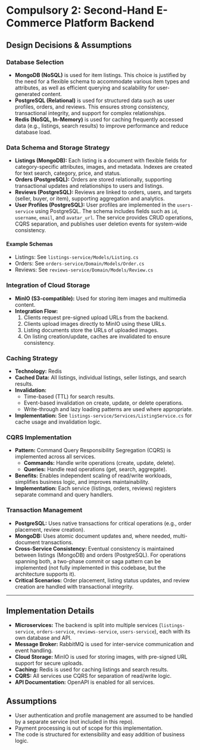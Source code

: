 # Compulsory 2: Second-Hand E-Commerce Platform Backend

## Design Decisions & Assumptions

### Database Selection

- **MongoDB (NoSQL)** is used for item listings. This choice is justified by the need for a flexible schema to accommodate various item types and attributes, as well as efficient querying and scalability for user-generated content.
- **PostgreSQL (Relational)** is used for structured data such as user profiles, orders, and reviews. This ensures strong consistency, transactional integrity, and support for complex relationships.
- **Redis (NoSQL, In-Memory)** is used for caching frequently accessed data (e.g., listings, search results) to improve performance and reduce database load.

### Data Schema and Storage Strategy

- **Listings (MongoDB):** Each listing is a document with flexible fields for category-specific attributes, images, and metadata. Indexes are created for text search, category, price, and status.
- **Orders (PostgreSQL):** Orders are stored relationally, supporting transactional updates and relationships to users and listings.
- **Reviews (PostgreSQL):** Reviews are linked to orders, users, and targets (seller, buyer, or item), supporting aggregation and analytics.
- **User Profiles (PostgreSQL):** User profiles are implemented in the `users-service` using PostgreSQL. The schema includes fields such as `id`, `username`, `email`, and `avatar_url`. The service provides CRUD operations, CQRS separation, and publishes user deletion events for system-wide consistency.

#### Example Schemas

- Listings: See `listings-service/Models/Listing.cs`
- Orders: See `orders-service/Domain/Models/Order.cs`
- Reviews: See `reviews-service/Domain/Models/Review.cs`

### Integration of Cloud Storage

- **MinIO (S3-compatible):** Used for storing item images and multimedia content.
- **Integration Flow:**
  1. Clients request pre-signed upload URLs from the backend.
  2. Clients upload images directly to MinIO using these URLs.
  3. Listing documents store the URLs of uploaded images.
  4. On listing creation/update, caches are invalidated to ensure consistency.

### Caching Strategy

- **Technology:** Redis
- **Cached Data:** All listings, individual listings, seller listings, and search results.
- **Invalidation:** 
  - Time-based (TTL) for search results.
  - Event-based invalidation on create, update, or delete operations.
  - Write-through and lazy loading patterns are used where appropriate.
- **Implementation:** See `listings-service/Services/ListingService.cs` for cache usage and invalidation logic.

### CQRS Implementation

- **Pattern:** Command Query Responsibility Segregation (CQRS) is implemented across all services.
  - **Commands:** Handle write operations (create, update, delete).
  - **Queries:** Handle read operations (get, search, aggregate).
- **Benefits:** Enables independent scaling of read/write workloads, simplifies business logic, and improves maintainability.
- **Implementation:** Each service (listings, orders, reviews) registers separate command and query handlers.

### Transaction Management

- **PostgreSQL:** Uses native transactions for critical operations (e.g., order placement, review creation).
- **MongoDB:** Uses atomic document updates and, where needed, multi-document transactions.
- **Cross-Service Consistency:** Eventual consistency is maintained between listings (MongoDB) and orders (PostgreSQL). For operations spanning both, a two-phase commit or saga pattern can be implemented (not fully implemented in this codebase, but the architecture supports it).
- **Critical Scenarios:** Order placement, listing status updates, and review creation are handled with transactional integrity.

---

## Implementation Details

- **Microservices:** The backend is split into multiple services (`listings-service`, `orders-service`, `reviews-service`, `users-service`), each with its own database and API.
- **Message Broker:** RabbitMQ is used for inter-service communication and event handling.
- **Cloud Storage:** MinIO is used for storing images, with pre-signed URL support for secure uploads.
- **Caching:** Redis is used for caching listings and search results.
- **CQRS:** All services use CQRS for separation of read/write logic.
- **API Documentation:** OpenAPI is enabled for all services.

## Assumptions

- User authentication and profile management are assumed to be handled by a separate service (not included in this repo).
- Payment processing is out of scope for this implementation.
- The code is structured for extensibility and easy addition of business logic.
